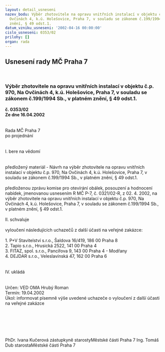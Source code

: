 ```yaml
---
layout: detail_usneseni
nazev_bodu: Výběr zhotovitele na opravu vnitřních instalací v objektu č.p. 970, Na
  Ovčinách 4, k.ú. Holešovice, Praha 7, v souladu se zákonem č.199/1994 Sb., v platném
  znění, § 49 odst.1.
datum_vzniku_usneseni: '2002-04-16 00:00:00'
cislo_usneseni: 0353/02
prilohy: []
organ: rada
---
```

<div id="ucUsn_pList" class="usn">
	<span><h2>Usnesení rady MČ Praha 7 </h2>
<br></span><div class="standBody">
<span><h3>Výběr zhotovitele na opravu vnitřních instalací v objektu č.p. 970, Na Ovčinách 4, k.ú. Holešovice, Praha 7, v souladu se zákonem č.199/1994 Sb., v platném znění, § 49 odst.1.</h3></span><div class="center">
		<strong>č. 0353/02</strong><br>
	</div>
<div class="center">
		<strong>Ze dne 16.04.2002</strong><br><br>
	</div>
<br>Rada MČ Praha 7<br>po projednání<br><br><br>I.	bere na vědomí<br><br> <br>předložený materiál - Návrh na výběr zhotovitele na opravu vnitřních instalací v objektu č.p. 970, Na Ovčinách 4, k.ú. Holešovice, Praha 7, v souladu se zákonem č.199/1994 Sb., v platném znění, § 49 odst.1.<br><br>předloženou zprávu komise pro otevírání obálek, posouzení a hodnocení nabídek, jmenovanou usnesením R MČ P-7, č. 0321/02-R, z 02. 4. 2002, na výběr zhotovitele na opravu vnitřních instalací v objektu č.p. 970, Na Ovčinách 4, k.ú. Holešovice, Praha 7, v souladu se zákonem č.199/1994 Sb., v platném znění, § 49 odst.1.<br><br>II.	schvaluje <br><br>vyloučení následujících uchazečů z další účasti na veřejné zakázce:<br><br>1. P+V Stavitelství s.r.o., Šaldova 16/419, 186 00 Praha 8<br>2. Tapio s.r.o., Hrusická 2522, 141 00 Praha 4<br>3. FITAZ, spol. s.r.o., Pancířova 9, 143 00 Praha 4 - Modřany<br>4. DEJDAR s.r.o., Veleslavínská 47, 162 00 Praha 6<br><br><br>IV.	ukládá <br><br> <br>Určen:	VED OMA Hrubý Roman<br>Termín: 19.04.2002<br>Úkol:	informovat písemně výše uvedené uchazeče o vyloučení z další účasti na veřejné zakázce<br> <br><br> <br><br> <br>	<br>PhDr. Ivana Kučerová zástupkyně starostyMěstské části Praha 7	Ing. Tomáš Dub starostaMěstské části Praha 7<br>	<br><br>
</div>
</div>
